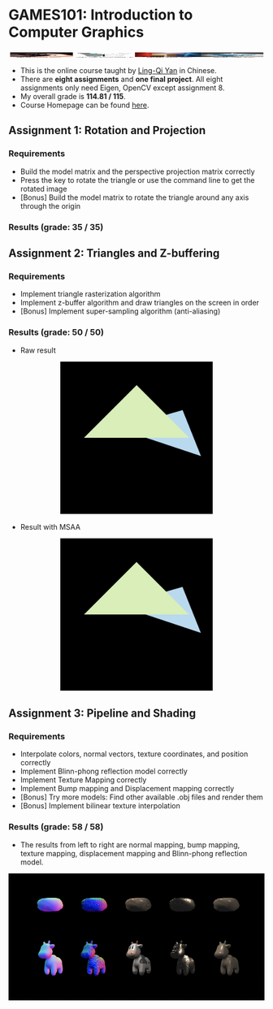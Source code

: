# GAMES101: Introduction to Computer Graphics
<div align=center><img src="./imgs/CG.png" width="810" height="10" alt="CG"/></div>

* This is the online course taught by [Ling-Qi Yan](https://sites.cs.ucsb.edu/~lingqi/index.html) in Chinese.
* There are **eight assignments** and **one final project**. All eight assignments only need Eigen, OpenCV except assignment 8.
* My overall grade is **114.81 / 115**. 
* Course Homepage can be found [here](https://sites.cs.ucsb.edu/~lingqi/teaching/games101.html).

## Assignment 1: Rotation and Projection
### Requirements
* Build the model matrix and the perspective projection matrix correctly
* Press the key to rotate the triangle or use the command line to get the rotated image
* [Bonus] Build the model matrix to rotate the triangle around any axis through the origin
### Results (grade: 35 / 35)

## Assignment 2: Triangles and Z-buffering
### Requirements
* Implement triangle rasterization algorithm
* Implement z-buffer algorithm and  draw triangles on the screen in order
* [Bonus] Implement super-sampling algorithm (anti-aliasing)
### Results (grade: 50 / 50)
* Raw result
<div align=center><img src="./imgs/a2_raw.png" width="300" height="300" alt="raw result"/></div>

* Result with MSAA
<div align=center><img src="./imgs/a2_msaa.png" width="300" height="300" alt="raw result with msaa"/></div>


## Assignment 3: Pipeline and Shading
### Requirements
* Interpolate colors, normal vectors, texture coordinates, and position correctly
* Implement Blinn-phong reflection model correctly
* Implement Texture Mapping correctly
* Implement Bump mapping and Displacement mapping correctly
* [Bonus] Try more models: Find other available .obj files and render them
* [Bonus] Implement bilinear texture interpolation
### Results (grade: 58 / 58)
* The results from left to right are normal mapping, bump mapping, texture mapping, displacement mapping and Blinn-phong reflection model. 
<div align=center><img src="./imgs/a3.png" width="555" height="250" alt="a3"/></div>

